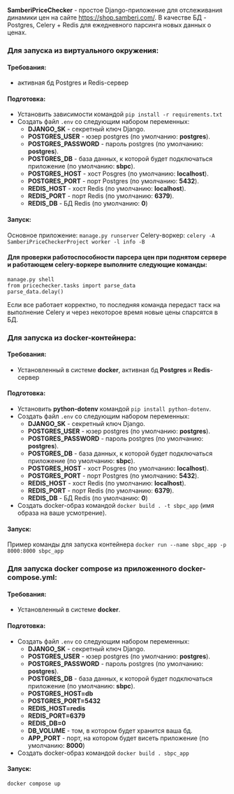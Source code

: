 **SamberiPriceChecker** - простое Django-приложение для отслеживания динамики цен на сайте https://shop.samberi.com/. В качестве БД - Postgres, Celery + Redis для ежедневного парсинга новых данных о ценах.

### **Для запуска из виртуального окружения:**

#### Требования: 

- активная бд Postgres и Redis-сервер

#### Подготовка:

- Установить зависимости командой `pip install -r requirements.txt`
- Создать файл `.env` со следующим набором переменных:
  + **DJANGO_SK** - секретный ключ Django.
  + **POSTGRES_USER** - юзер postgres (по умолчанию: **postgres**).
  + **POSTGRES_PASSWORD** - пароль postgres (по умолчанию: **postgres**).
  + **POSTGRES_DB** - база данных, к которой будет подключаться приложение (по умолчанию: **sbpc**).
  + **POSTGRES_HOST** - хост Posgres (по умолчанию: **localhost**).
  + **POSTGRES_PORT** - порт Postgres (по умолчанию: **5432**).
  + **REDIS_HOST** - хост Redis (по умолчанию: **localhost**).
  + **REDIS_PORT** - порт Redis (по умолчанию: **6379**).
  + **REDIS_DB** - БД Redis (по умолчанию: **0**)

#### Запуск:

Основное приложение: `manage.py runserver`
Celery-воркер: `celery -A SamberiPriceCheckerProject worker -l info -B`

#### Для проверки работоспособности парсера цен при поднятом сервере и работающем celery-воркере выполните следующие команды:

```
manage.py shell
from pricechecker.tasks import parse_data
parse_data.delay()
```
Если все работает корректно, то последняя команда передаст таск на выполнение Celery и через некоторое время новые цены спарсятся в БД.

### **Для запуска из docker-контейнера:**

#### Требования:

 - Установленный в системе **docker**, активная бд **Postgres** и **Redis**-сервер

#### Подготовка:

- Установить **python-dotenv** командой `pip install python-dotenv`.
- Создать файл `.env` со следующим набором переменных:
  + **DJANGO_SK** - секретный ключ Django.
  + **POSTGRES_USER** - юзер postgres (по умолчанию: **postgres**).
  + **POSTGRES_PASSWORD** - пароль postgres (по умолчанию: **postgres**).
  + **POSTGRES_DB** - база данных, к которой будет подключаться приложение (по умолчанию: **sbpc**).
  + **POSTGRES_HOST** - хост Posgres (по умолчанию: **localhost**).
  + **POSTGRES_PORT** - порт Postgres (по умолчанию: **5432**).
  + **REDIS_HOST** - хост Redis (по умолчанию: **localhost**).
  + **REDIS_PORT** - порт Redis (по умолчанию: **6379**).
  + **REDIS_DB** - БД Redis (по умолчанию: **0**)
- Создать docker-образ командой `docker build . -t sbpc_app` (имя образа на ваше усмотрение).

#### Запуск:
Пример команды для запуска контейнера `docker run --name sbpc_app -p 8000:8000 sbpc_app`


### Для запуска docker compose из приложенного docker-compose.yml:
#### Требования:

 - Установленный в системе **docker**.

#### Подготовка:
  - Создать файл `.env` со следующим набором переменных:
    + **DJANGO_SK** - секретный ключ Django.
    + **POSTGRES_USER** - юзер postgres (по умолчанию: **postgres**).
    + **POSTGRES_PASSWORD** - пароль postgres (по умолчанию: **postgres**).
    + **POSTGRES_DB** - база данных, к которой будет подключаться приложение (по умолчанию: **sbpc**).
    + **POSTGRES_HOST=db**
    + **POSTGRES_PORT=5432** 
    + **REDIS_HOST=redis**
    + **REDIS_PORT=6379**
    + **REDIS_DB=0**
    + **DB_VOLUME** - том, в котором будет хранится ваша бд.
    + **APP_PORT** - порт, на котором будет висеть приложение (по умолчанию: **8000**)
 - Создать docker-образ командой `docker build . sbpc_app`

#### Запуск:
  `docker compose up`
  













